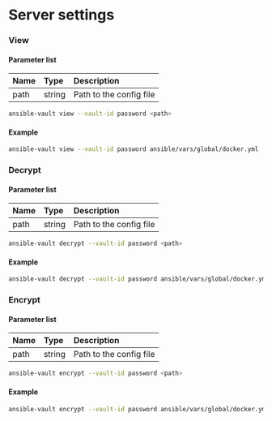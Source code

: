 # Server settings

### View

#### Parameter list

 Name | Type | Description
:-------|:-------|:-------
path | string | Path to the config file

```bash
ansible-vault view --vault-id password <path>
```

#### Example

```bash
ansible-vault view --vault-id password ansible/vars/global/docker.yml
```

### Decrypt

#### Parameter list

 Name | Type | Description
:-------|:-------|:-------
path | string | Path to the config file

```bash
ansible-vault decrypt --vault-id password <path>
```

#### Example

```bash
ansible-vault decrypt --vault-id password ansible/vars/global/docker.yml
```

### Encrypt

#### Parameter list

 Name | Type | Description
:-------|:-------|:-------
path | string | Path to the config file

```bash
ansible-vault encrypt --vault-id password <path>
```

#### Example

```bash
ansible-vault encrypt --vault-id password ansible/vars/global/docker.yml
```

